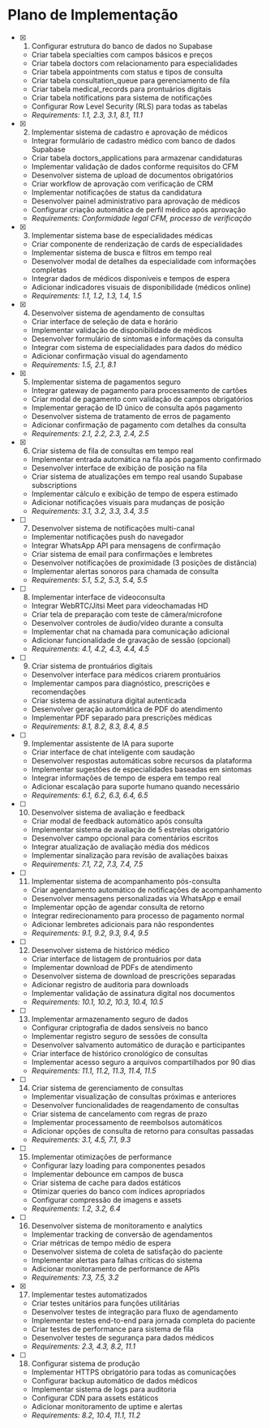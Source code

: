 # Plano de Implementação

- [x] 1. Configurar estrutura do banco de dados no Supabase





  - Criar tabela specialties com campos básicos e preços
  - Criar tabela doctors com relacionamento para especialidades
  - Criar tabela appointments com status e tipos de consulta
  - Criar tabela consultation_queue para gerenciamento de fila
  - Criar tabela medical_records para prontuários digitais
  - Criar tabela notifications para sistema de notificações
  - Configurar Row Level Security (RLS) para todas as tabelas
  - _Requirements: 1.1, 2.3, 3.1, 8.1, 11.1_

- [x] 2. Implementar sistema de cadastro e aprovação de médicos






  - Integrar formulário de cadastro médico com banco de dados Supabase
  - Criar tabela doctors_applications para armazenar candidaturas
  - Implementar validação de dados conforme requisitos do CFM
  - Desenvolver sistema de upload de documentos obrigatórios
  - Criar workflow de aprovação com verificação de CRM
  - Implementar notificações de status da candidatura
  - Desenvolver painel administrativo para aprovação de médicos
  - Configurar criação automática de perfil médico após aprovação
  - _Requirements: Conformidade legal CFM, processo de verificação_

- [x] 3. Implementar sistema base de especialidades médicas








  - Criar componente de renderização de cards de especialidades
  - Implementar sistema de busca e filtros em tempo real
  - Desenvolver modal de detalhes da especialidade com informações completas
  - Integrar dados de médicos disponíveis e tempos de espera
  - Adicionar indicadores visuais de disponibilidade (médicos online)
  - _Requirements: 1.1, 1.2, 1.3, 1.4, 1.5_

- [x] 4. Desenvolver sistema de agendamento de consultas



  - Criar interface de seleção de data e horário
  - Implementar validação de disponibilidade de médicos
  - Desenvolver formulário de sintomas e informações da consulta
  - Integrar com sistema de especialidades para dados do médico
  - Adicionar confirmação visual do agendamento
  - _Requirements: 1.5, 2.1, 8.1_

- [x] 5. Implementar sistema de pagamentos seguro



  - Integrar gateway de pagamento para processamento de cartões
  - Criar modal de pagamento com validação de campos obrigatórios
  - Implementar geração de ID único de consulta após pagamento
  - Desenvolver sistema de tratamento de erros de pagamento
  - Adicionar confirmação de pagamento com detalhes da consulta
  - _Requirements: 2.1, 2.2, 2.3, 2.4, 2.5_

- [x] 6. Criar sistema de fila de consultas em tempo real



  - Implementar entrada automática na fila após pagamento confirmado
  - Desenvolver interface de exibição de posição na fila
  - Criar sistema de atualizações em tempo real usando Supabase subscriptions
  - Implementar cálculo e exibição de tempo de espera estimado
  - Adicionar notificações visuais para mudanças de posição
  - _Requirements: 3.1, 3.2, 3.3, 3.4, 3.5_

- [ ] 7. Desenvolver sistema de notificações multi-canal
  - Implementar notificações push do navegador
  - Integrar WhatsApp API para mensagens de confirmação
  - Criar sistema de email para confirmações e lembretes
  - Desenvolver notificações de proximidade (3 posições de distância)
  - Implementar alertas sonoros para chamada de consulta
  - _Requirements: 5.1, 5.2, 5.3, 5.4, 5.5_

- [ ] 8. Implementar interface de videoconsulta
  - Integrar WebRTC/Jitsi Meet para videochamadas HD
  - Criar tela de preparação com teste de câmera/microfone
  - Desenvolver controles de áudio/vídeo durante a consulta
  - Implementar chat na chamada para comunicação adicional
  - Adicionar funcionalidade de gravação de sessão (opcional)
  - _Requirements: 4.1, 4.2, 4.3, 4.4, 4.5_

- [ ] 9. Criar sistema de prontuários digitais
  - Desenvolver interface para médicos criarem prontuários
  - Implementar campos para diagnóstico, prescrições e recomendações
  - Criar sistema de assinatura digital autenticada
  - Desenvolver geração automática de PDF do atendimento
  - Implementar PDF separado para prescrições médicas
  - _Requirements: 8.1, 8.2, 8.3, 8.4, 8.5_

- [ ] 9. Implementar assistente de IA para suporte
  - Criar interface de chat inteligente com saudação
  - Desenvolver respostas automáticas sobre recursos da plataforma
  - Implementar sugestões de especialidades baseadas em sintomas
  - Integrar informações de tempo de espera em tempo real
  - Adicionar escalação para suporte humano quando necessário
  - _Requirements: 6.1, 6.2, 6.3, 6.4, 6.5_

- [ ] 10. Desenvolver sistema de avaliação e feedback
  - Criar modal de feedback automático após consulta
  - Implementar sistema de avaliação de 5 estrelas obrigatório
  - Desenvolver campo opcional para comentários escritos
  - Integrar atualização de avaliação média dos médicos
  - Implementar sinalização para revisão de avaliações baixas
  - _Requirements: 7.1, 7.2, 7.3, 7.4, 7.5_

- [ ] 11. Implementar sistema de acompanhamento pós-consulta
  - Criar agendamento automático de notificações de acompanhamento
  - Desenvolver mensagens personalizadas via WhatsApp e email
  - Implementar opção de agendar consulta de retorno
  - Integrar redirecionamento para processo de pagamento normal
  - Adicionar lembretes adicionais para não respondentes
  - _Requirements: 9.1, 9.2, 9.3, 9.4, 9.5_

- [ ] 12. Desenvolver sistema de histórico médico
  - Criar interface de listagem de prontuários por data
  - Implementar download de PDFs de atendimento
  - Desenvolver sistema de download de prescrições separadas
  - Adicionar registro de auditoria para downloads
  - Implementar validação de assinatura digital nos documentos
  - _Requirements: 10.1, 10.2, 10.3, 10.4, 10.5_

- [ ] 13. Implementar armazenamento seguro de dados
  - Configurar criptografia de dados sensíveis no banco
  - Implementar registro seguro de sessões de consulta
  - Desenvolver salvamento automático de duração e participantes
  - Criar interface de histórico cronológico de consultas
  - Implementar acesso seguro a arquivos compartilhados por 90 dias
  - _Requirements: 11.1, 11.2, 11.3, 11.4, 11.5_

- [ ] 14. Criar sistema de gerenciamento de consultas
  - Implementar visualização de consultas próximas e anteriores
  - Desenvolver funcionalidades de reagendamento de consultas
  - Criar sistema de cancelamento com regras de prazo
  - Implementar processamento de reembolsos automáticos
  - Adicionar opções de consulta de retorno para consultas passadas
  - _Requirements: 3.1, 4.5, 7.1, 9.3_

- [ ] 15. Implementar otimizações de performance
  - Configurar lazy loading para componentes pesados
  - Implementar debounce em campos de busca
  - Criar sistema de cache para dados estáticos
  - Otimizar queries do banco com índices apropriados
  - Configurar compressão de imagens e assets
  - _Requirements: 1.2, 3.2, 6.4_

- [ ] 16. Desenvolver sistema de monitoramento e analytics
  - Implementar tracking de conversão de agendamentos
  - Criar métricas de tempo médio de espera
  - Desenvolver sistema de coleta de satisfação do paciente
  - Implementar alertas para falhas críticas do sistema
  - Adicionar monitoramento de performance de APIs
  - _Requirements: 7.3, 7.5, 3.2_

- [x] 17. Implementar testes automatizados



  - Criar testes unitários para funções utilitárias
  - Desenvolver testes de integração para fluxo de agendamento
  - Implementar testes end-to-end para jornada completa do paciente
  - Criar testes de performance para sistema de fila
  - Desenvolver testes de segurança para dados médicos
  - _Requirements: 2.3, 4.3, 8.2, 11.1_

- [ ] 18. Configurar sistema de produção
  - Implementar HTTPS obrigatório para todas as comunicações
  - Configurar backup automático de dados médicos
  - Implementar sistema de logs para auditoria
  - Configurar CDN para assets estáticos
  - Adicionar monitoramento de uptime e alertas
  - _Requirements: 8.2, 10.4, 11.1, 11.2_